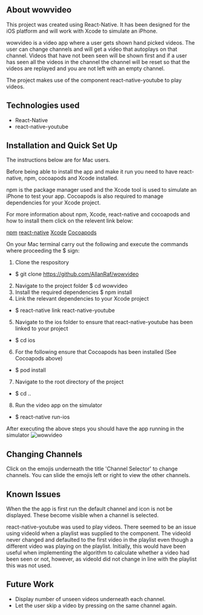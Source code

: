 ## About wowvideo

This project was created using React-Native.  It has been designed for the iOS platform and will work with Xcode to simulate an iPhone.

wowvideo is a video app where a user gets shown hand picked videos. The user can change channels and will get a video that autoplays on that channel. Videos that have not been seen will be shown first and if a user has seen all the videos in the channel the channel will be reset so that the videos are replayed and you are not left with an empty channel.

The project makes use of the component react-native-youtube to play videos.

## Technologies used

- React-Native
- react-native-youtube

## Installation and Quick Set Up

The instructions below are for Mac users.

Before being able to install the app and make it run you need to have react-native, npm, cocoapods and Xcode installed.

npm is the package manager used and the Xcode tool is used to simulate an iPhone to test your app.  Cocoapods is also required to manage dependencies for your Xcode project.

For more information about npm, Xcode, react-native and cocoapods and how to install them click on the relevent link below:

[npm](https://www.npmjs.com/)
[react-native](https://facebook.github.io/react-native/docs/getting-started)
[Xcode](https://apps.apple.com/us/app/xcode/id497799835?mt=12)
[Cocoapods](https://guides.cocoapods.org/using/getting-started.html)

On your Mac terminal carry out the following and execute the commands where proceeding the $ sign:

1. Clone the respository
- $ git clone https://github.com/AllanRaf/wowvideo
2. Navigate to the project folder
$ cd wowvideo
3. Install the required dependencies
$ npm install
4. Link the relevant dependencies to your Xcode project
- $ react-native link react-native-youtube
5. Navigate to the ios folder to ensure that react-native-youtube has been linked to your project
- $ cd ios
6.  For the following ensure that Cocoapods has been installed (See Cocoapods above)
- $ pod install
7. Navigate to the root directory of the project
- $ cd ..
8. Run the video app on the simulator
- $ react-native run-ios

After executing the above steps you should have the app running in the simulator
![wowvideo](https://github.com/AllanRaf/wowvideo/blob/master/gifs/wowvideo1.gif)

## Changing Channels

Click on the emojis underneath the title 'Channel Selector' to change channels.  You can slide the emojis left or right to view the other channels.

## Known Issues

When the the app is first run the default channel and icon is not be displayed. These become visible when a channel is selected.

react-native-youtube was used to play videos. There seemed to be an issue using videoId when a playlist was supplied to the component. The videoId never changed and defaulted to the first video in the playlist even though a different video was playing on the playlist.  Initially, this would have been useful when implementing the algorithm to calculate whether a video had been seen or not, however, as videoId did not change in line with the playlist this was not used.


## Future Work

- Display number of unseen videos underneath each channel.
- Let the user skip a video by pressing on the same channel again.




